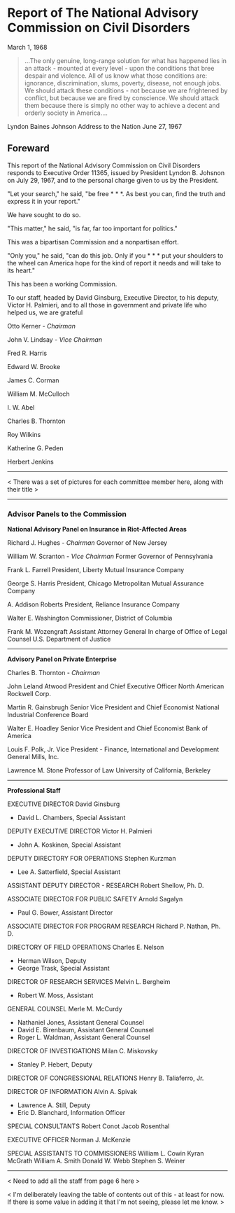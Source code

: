 # Report of The National Advisory Commission on Civil Disorders

March 1, 1968

> ...The only genuine, long-range solution for what has happened lies in an attack - mounted at every level - upon the conditions that bree despair and violence. All of us know what those conditions are: ignorance, discrimination, slums, poverty, disease, not enough jobs. We should attack these conditions - not because we are frightened by conflict, but because we are fired by conscience. We should attack them because there is simply no other way to achieve a decent and orderly society in America....

Lyndon Baines Johnson
Address to the Nation
June 27, 1967

## Foreward

This report of the National Advisory Commission on Civil Disorders responds to Executive Order 11365, issued by President Lyndon B. Johsnon on July 29, 1967, and to the personal charge given to us by the President.

"Let your search," he said, "be free * * *. As best you can, find the truth and express it in your report."

We have sought to do so.

"This matter," he said, "is far, far too important for politics."

This was a bipartisan Commission and a nonpartisan effort.

"Only you," he said, "can do this job. Only if you * * * put your shoulders to the wheel can America hope for the kind of report it needs and will take to its heart."

This has been a working Commission.

To our staff, headed by David Ginsburg, Executive Director, to his deputy, Victor H. Palmieri, and to all those in government and private life who helped us, we are grateful

Otto Kerner - *Chairman*

John V. Lindsay - *Vice Chairman*

Fred R. Harris

Edward W. Brooke

James C. Corman

William M. McCulloch

I. W. Abel

Charles B. Thornton

Roy Wilkins

Katherine G. Peden

Herbert Jenkins

---

< There was a set of pictures for each committee member here, along with their title >

---

### Advisor Panels to the Commission

**National Advisory Panel on Insurance in Riot-Affected Areas**

Richard J. Hughes - *Chairman*
Governor of New Jersey

William W. Scranton - *Vice Chairman*
Former Governor of Pennsylvania

Frank L. Farrell
President, Liberty Mutual Insurance Company

George S. Harris
President, Chicago Metropolitan Mutual Assurance Company

A. Addison Roberts
President, Reliance Insurance Company

Walter E. Washington
Commissioner, District of Columbia

Frank M. Wozengraft
Assistant Attorney General In charge of Office of Legal Counsel
U.S. Department of Justice

---

**Advisory Panel on Private Enterprise**

Charles B. Thornton - *Chairman*

John Leland Atwood
President and Chief Executive Officer
North American Rockwell Corp.

Martin R. Gainsbrugh
Senior Vice President and Chief Economist
National Industrial Conference Board

Walter E. Hoadley
Senior Vice President and Chief Economist
Bank of America

Louis F. Polk, Jr.
Vice President - Finance, International and Development
General Mills, Inc.

Lawrence M. Stone
Professor of Law
University of California, Berkeley

---

**Professional Staff**

EXECUTIVE DIRECTOR
David Ginsburg
- David L. Chambers, Special Assistant

DEPUTY EXECUTIVE DIRECTOR
Victor H. Palmieri
- John A. Koskinen, Special Assistant

DEPUTY DIRECTORY FOR OPERATIONS
Stephen Kurzman
- Lee A. Satterfield, Special Assistant

ASSISTANT DEPUTY DIRECTOR - RESEARCH
Robert Shellow, Ph. D.

ASSOCIATE DIRECTOR FOR PUBLIC SAFETY
Arnold Sagalyn
- Paul G. Bower, Assistant Director

ASSOCIATE DIRECTOR FOR PROGRAM RESEARCH
Richard P. Nathan, Ph. D.

DIRECTORY OF FIELD OPERATIONS
Charles E. Nelson
- Herman Wilson, Deputy
- George Trask, Special Assistant

DIRECTOR OF RESEARCH SERVICES
Melvin L. Bergheim
- Robert W. Moss, Assistant

GENERAL COUNSEL
Merle M. McCurdy
- Nathaniel Jones, Assistant General Counsel
- David E. Birenbaum, Assistant General Counsel
- Roger L. Waldman, Assistant General Counsel

DIRECTOR OF INVESTIGATIONS
Milan C. Miskovsky
- Stanley P. Hebert, Deputy

DIRECTOR OF CONGRESSIONAL RELATIONS
Henry B. Taliaferro, Jr.

DIRECTOR OF INFORMATION
Alvin A. Spivak
- Lawrence A. Still, Deputy
- Eric D. Blanchard, Information Officer

SPECIAL CONSULTANTS
Robert Conot
Jacob Rosenthal

EXECUTIVE OFFICER
Norman J. McKenzie

SPECIAL ASSISTANTS TO COMMISSIONERS
William L. Cowin
Kyran McGrath
William A. Smith
Donald W. Webb
Stephen S. Weiner

---

< Need to add all the staff from page 6 here >

< I'm deliberately leaving the table of contents out of this - at least for now. If there is some value in adding it that I'm not seeing, please let me know. >
